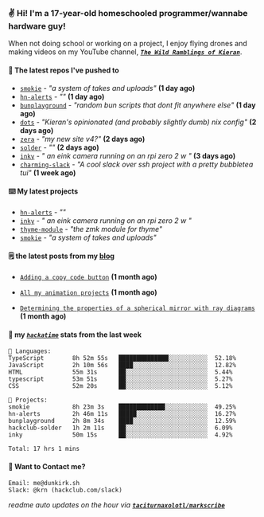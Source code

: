 ### ✌️ Hi! I'm a 17-year-old homeschooled programmer/wannabe hardware guy!

When not doing school or working on a project, I enjoy flying drones and making videos on my YouTube channel, [**_`The Wild Ramblings of Kieran`_**](https://youtube.com/@kieran.rambles).

#### 👷 The latest repos I've pushed to

- [`smokie`](https://github.com/taciturnaxolotl/smokie) - _"a system of takes and uploads"_ **(1 day ago)**
- [`hn-alerts`](https://github.com/taciturnaxolotl/hn-alerts) - _""_ **(1 day ago)**
- [`bunplayground`](https://github.com/taciturnaxolotl/bunplayground) - _"random bun scripts that dont fit anywhere else"_ **(1 day ago)**
- [`dots`](https://github.com/taciturnaxolotl/dots) - _"Kieran's opinionated (and probably slightly dumb) nix config"_ **(2 days ago)**
- [`zera`](https://github.com/taciturnaxolotl/zera) - _"my new site v4?"_ **(2 days ago)**
- [`solder`](https://github.com/hackclub/solder) - _""_ **(2 days ago)**
- [`inky`](https://github.com/taciturnaxolotl/inky) - _" an eink camera running on an rpi zero 2 w "_ **(3 days ago)**
- [`charming-slack`](https://github.com/taciturnaxolotl/charming-slack) - _"A cool slack over ssh project with a pretty bubbletea tui"_ **(1 week ago)**

#### ⌨️ My latest projects

- [`hn-alerts`](https://github.com/taciturnaxolotl/hn-alerts) - _""_
- [`inky`](https://github.com/taciturnaxolotl/inky) - _" an eink camera running on an rpi zero 2 w "_
- [`thyme-module`](https://github.com/taciturnaxolotl/thyme-module) - _"the zmk module for thyme"_
- [`smokie`](https://github.com/taciturnaxolotl/smokie) - _"a system of takes and uploads"_

#### 🗒️ the latest posts from my [blog](https://dunkirk.sh)

- [`Adding a copy code button`](https://dunkirk.sh/blog/adding-a-copy-button/) **(1 month ago)**

- [`All my animation projects`](https://dunkirk.sh/blog/my-animations/) **(1 month ago)**

- [`Determining the properties of a spherical mirror with ray diagrams`](https://dunkirk.sh/blog/spherical-ray-diagrams/) **(1 month ago)**



#### 📡 my [_`hackatime`_](https://waka.hackclub.com) stats from the last week

```text
💾 Languages:
TypeScript        8h 52m 55s   ██████████████░░░░░░░░░░░  52.18%
JavaScript        2h 10m 56s   ████░░░░░░░░░░░░░░░░░░░░░  12.82%
HTML              55m 31s      ██░░░░░░░░░░░░░░░░░░░░░░░  5.44%
typescript        53m 51s      ██░░░░░░░░░░░░░░░░░░░░░░░  5.27%
CSS               52m 20s      ██░░░░░░░░░░░░░░░░░░░░░░░  5.12%

💼 Projects:
smokie            8h 23m 3s    █████████████░░░░░░░░░░░░  49.25%
hn-alerts         2h 46m 11s   █████░░░░░░░░░░░░░░░░░░░░  16.27%
bunplayground     2h 8m 34s    ████░░░░░░░░░░░░░░░░░░░░░  12.59%
hackclub-solder   1h 2m 11s    ██░░░░░░░░░░░░░░░░░░░░░░░  6.09%
inky              50m 15s      ██░░░░░░░░░░░░░░░░░░░░░░░  4.92%

Total: 17 hrs 1 mins
```

#### 📮 Want to Contact me?

```text
Email: me@dunkirk.sh
Slack: @krn (hackclub.com/slack)
```

_readme auto updates on the hour via [**`taciturnaxolotl/markscribe`**](https://github.com/taciturnaxolotl/markscribe)_

